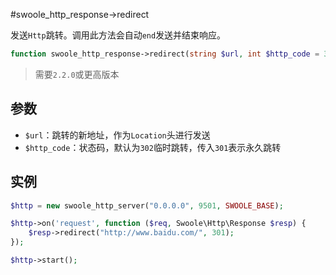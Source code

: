 #swoole_http_response->redirect

发送`Http`跳转。调用此方法会自动`end`发送并结束响应。

```php
function swoole_http_response->redirect(string $url, int $http_code = 302);
```

> 需要`2.2.0`或更高版本

参数
----
* `$url`：跳转的新地址，作为`Location`头进行发送
* `$http_code`：状态码，默认为`302`临时跳转，传入`301`表示永久跳转

实例
----
```php
$http = new swoole_http_server("0.0.0.0", 9501, SWOOLE_BASE);

$http->on('request', function ($req, Swoole\Http\Response $resp) {
    $resp->redirect("http://www.baidu.com/", 301);
});

$http->start();
```